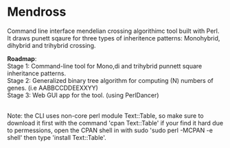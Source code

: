 # Mendross
Command line interface mendelian crossing algorithimc tool built with Perl.
It draws punett sqaure for three types of inheritence patterns: Monohybrid, dihybrid and trihybrid crossing.





**Roadmap**: <br/>
Stage 1: Command-line tool for Mono,di and trihybrid punnett square inheritance patterns. <br/>
Stage 2: Generalized binary tree algorithm for computing (N) numbers of genes. (i.e AABBCCDDEEXXYY)<br/>
Stage 3: Web GUI app for the tool. (using PerlDancer)



<br/>
Note: the CLI uses non-core perl module Text::Table, so make sure to download it first with the command 'cpan Text::Table' if your find it hard due to permessions, open the CPAN shell in with sudo 'sudo perl -MCPAN -e shell' then type 'install Text::Table'.
